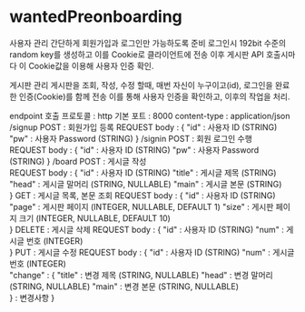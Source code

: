 # wantedPreonboarding



사용자 관리
  간단하게 회원가입과 로그인만 가능하도록 준비
  로그인시 192bit 수준의 random key를 생성하고 이를 Cookie로 클라이언트에 전송
  이후 게시판 API 호출시마다 이 Cookie값을 이용해 사용자 인증 확인.
 
 
 게시판 관리
  게시판을 조회, 작성, 수정 할때, 매번 자신이 누구이고(id), 로그인을 완료한 인증(Cookie)를 함께 전송
  이를 통해 사용자 인증을 확인하고, 이후의 작업을 처리.
  
  
 endpoint 호출
 프로토콜 : http
 기본 포트 : 8000
 content-type : application/json
  /signup
    POST : 회원가입 등록
      REQUEST
      body :  {
                "id" : 사용자 ID (STRING)
                "pw" : 사용자 Password (STRING)
              }
  /signin
    POST : 회원 로그인 수행   
      REQUEST
      body :  {
                "id" : 사용자 ID (STRING)
                "pw" : 사용자 Password (STRING)
              }
  /board
    POST : 게시글 작성    
      REQUEST
      body :  {
                "id" : 사용자 ID (STRING)
                "title" : 게시글 제목 (STRING)
                "head" : 게시글 말머리 (STRING, NULLABLE)
                "main" : 게시글 본문 (STRING)                
              }
    GET : 게시글 목록, 본문 조회
      REQUEST
      body :  {
                "id" : 사용자 ID (STRING)
                "page" : 게시판 페이지 (INTEGER, NULLABLE, DEFAULT 1)
                "size" : 게시판 페이지 크기 (INTEGER, NULLABLE, DEFAULT 10)                
              }
    DELETE : 게시글 삭제
      REQUEST
      body :  {
                "id" : 사용자 ID (STRING)
                "num" : 게시글 번호 (INTEGER)         
              }
    PUT : 게시글 수정
      REQUEST
      body :  {
                "id" : 사용자 ID (STRING)
                "num" : 게시글 번호 (INTEGER)         
                "change" : {
                              "title" : 변경 제목 (STRING, NULLABLE)
                              "head" : 변경 말머리 (STRING, NULLABLE)
                              "main" : 변경 본문 (STRING, NULLABLE)     
                            } : 변경사항
              }

